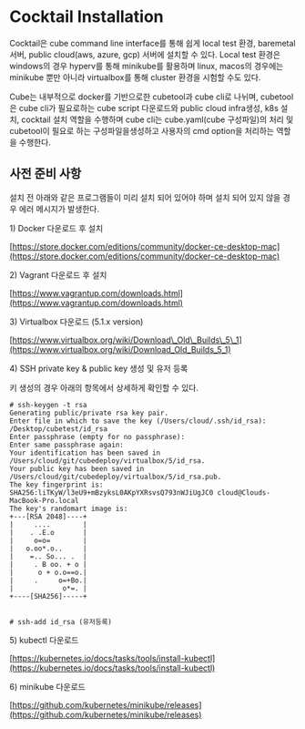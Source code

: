 # Cocktail Installation

Cocktail은 cube command line interface를 통해 쉽게 local test 환경, baremetal 서버, public cloud\(aws, azure, gcp\) 서버에 설치할 수 있다. Local test 환경은 windows의 경우 hyperv를 통해 minikube를 활용하며 linux, macos의 경우에는 minikube 뿐만 아니라 virtualbox를 통해 cluster 환경을 시험할 수도 있다.

Cube는 내부적으로 docker를 기반으로한 cubetool과 cube cli로 나뉘며, cubetool은 cube cli가 필요로하는 cube script 다운로드와 public cloud infra생성, k8s 설치, cocktail 설치 역할을 수행하며 cube cli는 cube.yaml\(cube 구성파일\)의 처리 및 cubetool이 필요로 하는 구성파일을생성하고 사용자의 cmd option을 처리하는 역할을 수행한다.

## 사전 준비 사항

설치 전 아래와 같은 프로그램들이 미리 설치 되어 있어야 하며 설치 되어 있지 않을 경우 에러 메시지가 발생한다.

1\) Docker 다운로드 후 설치

[https://store.docker.com/editions/community/docker-ce-desktop-mac](https://store.docker.com/editions/community/docker-ce-desktop-mac)

2\) Vagrant 다운로드 후 설치

[https://www.vagrantup.com/downloads.html](https://www.vagrantup.com/downloads.html)

3\) Virtualbox 다운로드 \(5.1.x version\)

[https://www.virtualbox.org/wiki/Download\_Old\_Builds\_5\_1](https://www.virtualbox.org/wiki/Download_Old_Builds_5_1)

4\) SSH private key & public key 생성 및 유저 등록

키 생성의 경우 아래의 항목에서 상세하게 확인할 수 있다.

```
# ssh-keygen -t rsa
Generating public/private rsa key pair.
Enter file in which to save the key (/Users/cloud/.ssh/id_rsa): /Desktop/cubetest/id_rsa
Enter passphrase (empty for no passphrase):
Enter same passphrase again:
Your identification has been saved in /Users/cloud/git/cubedeploy/virtualbox/5/id_rsa.
Your public key has been saved in /Users/cloud/git/cubedeploy/virtualbox/5/id_rsa.pub.
The key fingerprint is:
SHA256:liTKyW/l3eU9+mBzyksL0AKpYXRsvsQ793nWJiUgJC0 cloud@Clouds-MacBook-Pro.local
The key's randomart image is:
+---[RSA 2048]----+
|     ....        |
|    . .E.o       |
|     o=o=        |
|   o.oo*.o..     |
|    =.. So... .  |
|     . B oo. + o |
|      o + o.o==o.|
|     .     o=+Bo.|
|            o*=. |
+----[SHA256]-----+


# ssh-add id_rsa (유저등록)
```

5\) kubectl 다운로드

[https://kubernetes.io/docs/tasks/tools/install-kubectl](https://kubernetes.io/docs/tasks/tools/install-kubectl)

6\) minikube 다운로드

[https://github.com/kubernetes/minikube/releases](https://github.com/kubernetes/minikube/releases)

#### 



